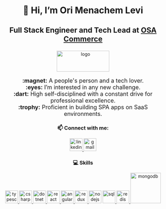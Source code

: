 <h1 align="center">👋 Hi, I’m Ori Menachem Levi</h1>

<h3 align="center" style="font-size: 23px;">
  Full Stack Engineer and Tech Lead at 
  <a href="https://osacommerce.com/" target="_blank">OSA Commerce</a>
</h3>

<p align="center">
 <a href="https://osacommerce.com/" target="_blank">
  <img width="166" height="66" alt="logo" 
       src="https://github.com/user-attachments/assets/14d41001-82c2-40d7-8992-8ed778fdb2ea" />
 </a>
</p>

<p align="center" style="font-size: 18px;">
  <b>:magnet:</b> A people's person and a tech lover.<br>
  <b>:eyes:</b> I’m interested in any new challenge.<br>
  <b>:dart:</b> High self-disciplined with a constant drive for professional excellence.<br>
  <b>:trophy:</b> Proficient in building SPA apps on SaaS environments.
</p>

<h3 align="center">📫 Connect with me:</h3>
<p align="center">
  <a href="https://www.linkedin.com/in/ori-m-levi/" target="_blank">
    <img width="40" height="40" alt="linkedin" src="https://github.com/user-attachments/assets/0698f33c-4a0c-44b0-a3d8-ac5543b7b979" />
  </a>
  <a href="mailto:oriml.dev@gmail.com" target="_blank">
   <img width="40" height="40" alt="gmail" src="https://github.com/user-attachments/assets/52fd7a92-2e74-4f16-8037-59a65574d4f0" />

  </a>
</p>

<h3 align="center">💻 Skills</h3>
<p align="center">
  <a href="https://www.typescriptlang.org/">
    <img width="40" height="40" alt="typescript" src="https://github.com/user-attachments/assets/916bbbce-26cf-4657-925f-4e9fd09eb59a" />
  </a>
  <a href="https://learn.microsoft.com/en-us/dotnet/csharp/">
<img width="40" height="40" alt="csharp" src="https://github.com/user-attachments/assets/b4819058-bb30-47f5-a405-dd3da7f8ddf9" />
  </a>
  <a href="https://dotnet.microsoft.com/">
    <img width="40" height="40" alt="dotnet" src="https://github.com/user-attachments/assets/eedc0e6c-fdde-4198-a09a-e86bcc02e8c1" />
  </a>

  <a href="https://reactjs.org/">
  <img width="40" height="40" alt="react" src="https://github.com/user-attachments/assets/61b37503-c801-4c79-855d-f4aaa8ad0e35" />
    </a>
  <a href="https://angular.io/">
    <img width="40" height="40" alt="angular" src="https://github.com/user-attachments/assets/be81eb1f-b259-4e21-a521-ea8b3a01f3b6" />
  </a>
  <a href="https://redux.js.org/"><img width="40" height="40" alt="redux" src="https://github.com/user-attachments/assets/71324f49-ba88-4237-bdc8-aa38329cd475" />
  </a>
  <a href="https://nodejs.org/en/">
<img width="40" height="40" alt="nodejs" src="https://github.com/user-attachments/assets/61fde455-8a0c-417e-973e-4d387afd09b9" /></a>
<a href="https://en.wikipedia.org/wiki/SQL">
<img width="40" height="40" alt="sql" src="https://github.com/user-attachments/assets/cae7d974-713c-439b-bdf9-7a658e4317f8" /> </a>
  <a href="https://redis.io/"><img width="40" height="40" alt="redis" src="https://github.com/user-attachments/assets/d4420a2a-3239-4821-be63-e66aedec195d" />
</a>
  <a href="https://www.mongodb.com/"><img width="96" height="96" alt="mongodb" src="https://github.com/user-attachments/assets/c9145fd8-5f36-4279-9f3f-b718305aa066" />
</a>
</p>
